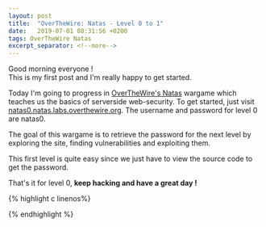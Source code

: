 ```yaml
---
layout: post
title:  "OverTheWire: Natas - Level 0 to 1"
date:   2019-07-01 08:31:56 +0200
tags: OverTheWire Natas
excerpt_separator: <!--more-->
---
```


Good morning everyone !<br>
This is my first post and I'm really happy to get started. <!--more-->

Today I'm going to progress in [OverTheWire's Natas](http://overthewire.org/wargames/natas/) wargame which teaches us the basics of serverside web-security.
To get started, just visit [natas0.natas.labs.overthewire.org](http://natas0.natas.labs.overthewire.org). The username and password for level 0 are natas0.

The goal of this wargame is to retrieve the password for the next level by exploring the site, finding vulnerabilities and exploiting them.

This first level is quite easy since we just have to view the source code to get the password.

That's it for level 0, **keep hacking and have a great day !**

{% highlight c linenos%}

{% endhighlight  %}